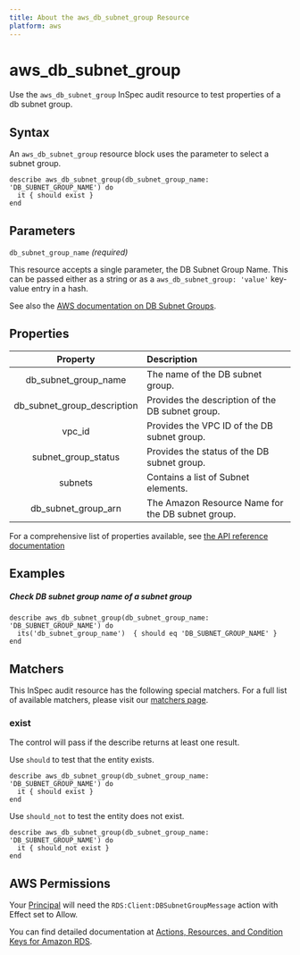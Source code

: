 ```yaml
---
title: About the aws_db_subnet_group Resource
platform: aws
---
```


# aws_db_subnet_group

Use the `aws_db_subnet_group` InSpec audit resource to test properties of a db subnet group.

## Syntax

 An `aws_db_subnet_group` resource block uses the parameter to select a subnet group.

    describe aws_db_subnet_group(db_subnet_group_name: 'DB_SUBNET_GROUP_NAME') do
      it { should exist }
    end

## Parameters

`db_subnet_group_name` _(required)_

This resource accepts a single parameter, the DB Subnet Group Name.
This can be passed either as a string or as a `aws_db_subnet_group: 'value'` key-value entry in a hash.

See also the [AWS documentation on DB Subnet Groups](https://docs.aws.amazon.com/AmazonRDS/latest/UserGuide/USER_VPC.WorkingWithRDSInstanceinaVPC.html#USER_VPC.Subnets).

## Properties

| Property | Description |
| :---: | :--- |
| db_subnet_group_name | The name of the DB subnet group. |
| db_subnet_group_description | Provides the description of the DB subnet group. |
| vpc_id | Provides the VPC ID of the DB subnet group. |
| subnet_group_status | Provides the status of the DB subnet group. |
| subnets | Contains a list of Subnet elements. |
| db_subnet_group_arn | The Amazon Resource Name for the DB subnet group. |

For a comprehensive list of properties available, see [the API reference documentation](https://docs.aws.amazon.com/AmazonRDS/latest/APIReference/API_DBSubnetGroup.html)

## Examples

##### Check DB subnet group name of a subnet group

    describe aws_db_subnet_group(db_subnet_group_name: 'DB_SUBNET_GROUP_NAME') do
      its('db_subnet_group_name')  { should eq 'DB_SUBNET_GROUP_NAME' }
    end

## Matchers

This InSpec audit resource has the following special matchers. For a full list of available matchers, please visit our [matchers page](https://www.inspec.io/docs/reference/matchers/).

### exist

The control will pass if the describe returns at least one result.

Use `should` to test that the entity exists.

    describe aws_db_subnet_group(db_subnet_group_name: 'DB_SUBNET_GROUP_NAME') do
      it { should exist }
    end

Use `should_not` to test the entity does not exist.

    describe aws_db_subnet_group(db_subnet_group_name: 'DB_SUBNET_GROUP_NAME') do
      it { should_not exist }
    end

## AWS Permissions

Your [Principal](https://docs.aws.amazon.com/IAM/latest/UserGuide/intro-structure.html#intro-structure-principal) will need the `RDS:Client:DBSubnetGroupMessage` action with Effect set to Allow.

You can find detailed documentation at [Actions, Resources, and Condition Keys for Amazon RDS](https://docs.aws.amazon.com/IAM/latest/UserGuide/list_amazonrds.html).
